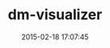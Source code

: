 ---
layout: post
title:  "dm-visualizer"
repo:   "postmodern/dm-visualizer"
date:   2015-02-18 17:07:45
gemurl: https://github.com/postmodern/dm-visualizer
---